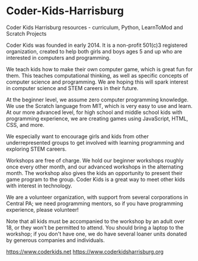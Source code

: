 # Coder-Kids-Harrisburg
Coder Kids Harrisburg resources - curriculum, Python, LearnToMod and Scratch Projects

Coder Kids was founded in early 2014. It is a non-profit 501(c)3 registered organization, created to help both girls and boys ages 5 and up who are interested in computers and programming.

We teach kids how to make their own computer game, which is great fun for them. This teaches computational thinking, as well as specific concepts of computer science and programming. We are hoping this will spark interest in computer science and STEM careers in their future.

At the beginner level, we assume zero computer programming knowledge. We use the Scratch language from MIT, which is very easy to use and learn. At our more advanced level, for high school and middle school kids with programming experience, we are creating games using JavaScript, HTML, CSS, and more.

We especially want to encourage girls and kids from other underrepresented groups to get involved with learning programming and exploring STEM careers.

Workshops are free of charge. We hold our beginner workshops roughly once every other month, and our advanced workshops in the alternating month. The workshop also gives the kids an opportunity to present their game program to the group. Coder Kids is a great way to meet other kids with interest in technology.

We are a volunteer organization, with support from several corporations in Central PA; we need programming mentors, so if you have programming experience, please volunteer!

Note that all kids must be accompanied to the workshop by an adult over 18, or they won't be permitted to attend. You should bring a laptop to the workshop; if you don't have one, we do have several loaner units donated by generous companies and individuals.

https://www.coderkids.net
https://www.coderkidsharrisburg.org
